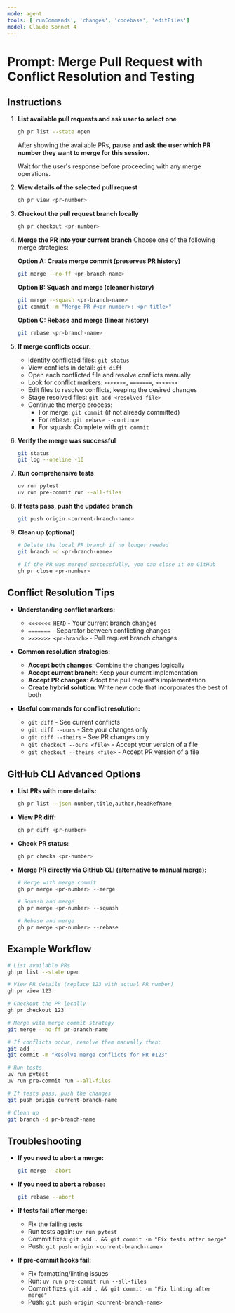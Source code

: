 ```yaml
---
mode: agent
tools: ['runCommands', 'changes', 'codebase', 'editFiles']
model: Claude Sonnet 4
---
```

# Prompt: Merge Pull Request with Conflict Resolution and Testing

## Instructions

1. **List available pull requests and ask user to select one**
    ```sh
    gh pr list --state open
    ```

    After showing the available PRs, **pause and ask the user which PR number they want to merge for this session.**

    Wait for the user's response before proceeding with any merge operations.

2. **View details of the selected pull request**
    ```sh
    gh pr view <pr-number>
    ```

3. **Checkout the pull request branch locally**
    ```sh
    gh pr checkout <pr-number>
    ```

4. **Merge the PR into your current branch**
    Choose one of the following merge strategies:

    **Option A: Create merge commit (preserves PR history)**
    ```sh
    git merge --no-ff <pr-branch-name>
    ```

    **Option B: Squash and merge (cleaner history)**
    ```sh
    git merge --squash <pr-branch-name>
    git commit -m "Merge PR #<pr-number>: <pr-title>"
    ```

    **Option C: Rebase and merge (linear history)**
    ```sh
    git rebase <pr-branch-name>
    ```

5. **If merge conflicts occur:**
    - Identify conflicted files: `git status`
    - View conflicts in detail: `git diff`
    - Open each conflicted file and resolve conflicts manually
    - Look for conflict markers: `<<<<<<<`, `=======`, `>>>>>>>`
    - Edit files to resolve conflicts, keeping the desired changes
    - Stage resolved files: `git add <resolved-file>`
    - Continue the merge process:
        - For merge: `git commit` (if not already committed)
        - For rebase: `git rebase --continue`
        - For squash: Complete with `git commit`

6. **Verify the merge was successful**
    ```sh
    git status
    git log --oneline -10
    ```

7. **Run comprehensive tests**
    ```sh
    uv run pytest
    uv run pre-commit run --all-files
    ```

8. **If tests pass, push the updated branch**
    ```sh
    git push origin <current-branch-name>
    ```

9. **Clean up (optional)**
    ```sh
    # Delete the local PR branch if no longer needed
    git branch -d <pr-branch-name>

    # If the PR was merged successfully, you can close it on GitHub
    gh pr close <pr-number>
    ```

## Conflict Resolution Tips

- **Understanding conflict markers:**
    - `<<<<<<< HEAD` - Your current branch changes
    - `=======` - Separator between conflicting changes
    - `>>>>>>> <pr-branch>` - Pull request branch changes

- **Common resolution strategies:**
    - **Accept both changes**: Combine the changes logically
    - **Accept current branch**: Keep your current implementation
    - **Accept PR changes**: Adopt the pull request's implementation
    - **Create hybrid solution**: Write new code that incorporates the best of both

- **Useful commands for conflict resolution:**
    - `git diff` - See current conflicts
    - `git diff --ours` - See your changes only
    - `git diff --theirs` - See PR changes only
    - `git checkout --ours <file>` - Accept your version of a file
    - `git checkout --theirs <file>` - Accept PR version of a file

## GitHub CLI Advanced Options

- **List PRs with more details:**
    ```sh
    gh pr list --json number,title,author,headRefName
    ```

- **View PR diff:**
    ```sh
    gh pr diff <pr-number>
    ```

- **Check PR status:**
    ```sh
    gh pr checks <pr-number>
    ```

- **Merge PR directly via GitHub CLI (alternative to manual merge):**
    ```sh
    # Merge with merge commit
    gh pr merge <pr-number> --merge

    # Squash and merge
    gh pr merge <pr-number> --squash

    # Rebase and merge
    gh pr merge <pr-number> --rebase
    ```

## Example Workflow

```sh
# List available PRs
gh pr list --state open

# View PR details (replace 123 with actual PR number)
gh pr view 123

# Checkout the PR locally
gh pr checkout 123

# Merge with merge commit strategy
git merge --no-ff pr-branch-name

# If conflicts occur, resolve them manually then:
git add .
git commit -m "Resolve merge conflicts for PR #123"

# Run tests
uv run pytest
uv run pre-commit run --all-files

# If tests pass, push the changes
git push origin current-branch-name

# Clean up
git branch -d pr-branch-name
```

## Troubleshooting

- **If you need to abort a merge:**
    ```sh
    git merge --abort
    ```

- **If you need to abort a rebase:**
    ```sh
    git rebase --abort
    ```

- **If tests fail after merge:**
    - Fix the failing tests
    - Run tests again: `uv run pytest`
    - Commit fixes: `git add . && git commit -m "Fix tests after merge"`
    - Push: `git push origin <current-branch-name>`

- **If pre-commit hooks fail:**
    - Fix formatting/linting issues
    - Run: `uv run pre-commit run --all-files`
    - Commit fixes: `git add . && git commit -m "Fix linting after merge"`
    - Push: `git push origin <current-branch-name>`

